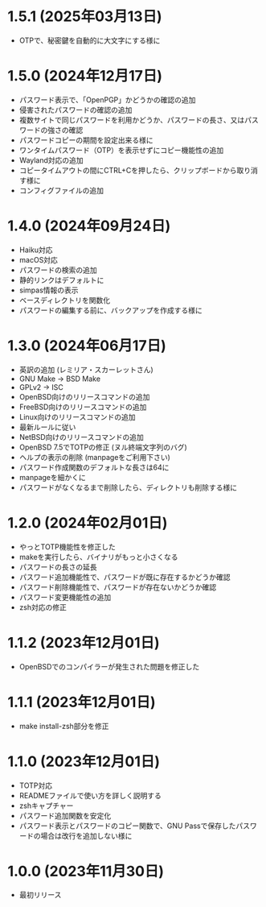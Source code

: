 # 1.5.1 (2025年03月13日)
* OTPで、秘密鍵を自動的に大文字にする様に

# 1.5.0 (2024年12月17日)
* パスワード表示で、「OpenPGP」かどうかの確認の追加
* 侵害されたパスワードの確認の追加
* 複数サイトで同じパスワードを利用かどうか、パスワードの長さ、又はパスワードの強さの確認
* パスワードコピーの期間を設定出来る様に
* ワンタイムパスワード（OTP）を表示せずにコピー機能性の追加
* Wayland対応の追加
* コピータイムアウトの間にCTRL+Cを押したら、クリップボードから取り消す様に
* コンフィグファイルの追加

# 1.4.0 (2024年09月24日)
* Haiku対応
* macOS対応
* パスワードの検索の追加
* 静的リンクはデフォルトに
* simpas情報の表示
* ベースディレクトリを関数化
* パスワードの編集する前に、バックアップを作成する様に

# 1.3.0 (2024年06月17日)
* 英訳の追加 (レミリア・スカーレットさん)
* GNU Make → BSD Make
* GPLv2 → ISC
* OpenBSD向けのリリースコマンドの追加
* FreeBSD向けのリリースコマンドの追加
* Linux向けのリリースコマンドの追加
* 最新ルールに従い
* NetBSD向けのリリースコマンドの追加
* OpenBSD 7.5でTOTPの修正 (ヌル終端文字列のバグ)
* ヘルプの表示の削除 (manpageをご利用下さい)
* パスワード作成関数のデフォルトな長さは64に
* manpageを細かくに
* パスワードがなくなるまで削除したら、ディレクトリも削除する様に

# 1.2.0 (2024年02月01日)
* やっとTOTP機能性を修正した
* makeを実行したら、バイナリがもっと小さくなる
* パスワードの長さの延長
* パスワード追加機能性で、パスワードが既に存在するかどうか確認
* パスワード削除機能性で、パスワードが存在ないかどうか確認
* パスワード変更機能性の追加
* zsh対応の修正

# 1.1.2 (2023年12月01日)
* OpenBSDでのコンパイラーが発生された問題を修正した

# 1.1.1 (2023年12月01日)
* make install-zsh部分を修正

# 1.1.0 (2023年12月01日)
* TOTP対応
* READMEファイルで使い方を詳しく説明する
* zshキャプチャー
* パスワード追加関数を安定化
* パスワード表示とパスワードのコピー関数で、GNU Passで保存したパスワードの場合は改行を追加しない様に

# 1.0.0 (2023年11月30日)
* 最初リリース
